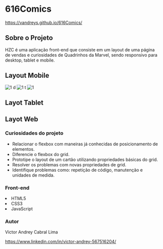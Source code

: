 # 616Comics
https://vandreys.github.io/616Comics/

## Sobre o Projeto



HZC é uma aplicação front-end que consiste em um layout de uma página de vendas e curiosidades de Quadrinhos da Marvel, sendo responsivo para desktop, tablet e mobile.


## Layout Mobile
![1 d](https://user-images.githubusercontent.com/109192128/200492155-38048cf4-4266-4d8b-9910-8704fe2d1959.jpg)
![1 t](https://user-images.githubusercontent.com/109192128/200492192-a025a66e-dcb7-4ddd-a972-d4a93e7c3787.jpg)
![1](https://user-images.githubusercontent.com/109192128/200492263-7c65971c-5843-4add-b8bf-0cf6309b52e6.jpg)


## Layot Tablet


## Layot Web


### Curiosidades do projeto

- Relacionar o flexbox com maneiras já conhecidas de posicionamento de elementos.
- Diferencie o flexbox do grid.
- Prototipe o layout de um cartão utilizando propriedades básicas do grid.
- Resolver os problemas com novas propriedades de grid.
- Identifique problemas como: repetição de código, manutenção e unidades de medida.

### Front-end

<lu>
  <li> HTML5
  <li> CSS3
  <li> JavaScript
  
### Autor
    
 Victor Andrey Cabral Lima
 
 https://www.linkedin.com/in/victor-andrey-567516204/
  
